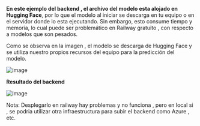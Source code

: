 
**En este ejemplo del backend , el archivo del modelo esta alojado en Hugging Face**, por lo que el modelo al iniciar se descarga en tu equipo o en el servidor donde lo esta ejecutando.
 Sin embargo, esto consume tiempo y memoria, lo cual puede ser problemático en Railway gratuito , con respecto a modelos que son pesados.

Como se observa en la imagen , el modelo se descarga de Hugging Face y se utiliza nuestro propios recursos del equipo para la predicción del modelo.

 ![image](https://github.com/user-attachments/assets/9deaaf11-ecb0-4269-baf1-b798a9687631)

**Resultado del backend**

![image](https://github.com/user-attachments/assets/d167414b-6513-4a21-ba1c-d6ba6cf4a0dc)


 Nota: 
 Desplegarlo en railway hay problemas y no funciona , pero en local si , se podria utilizar otra infraestructura para subir el backend como Azure , etc.
